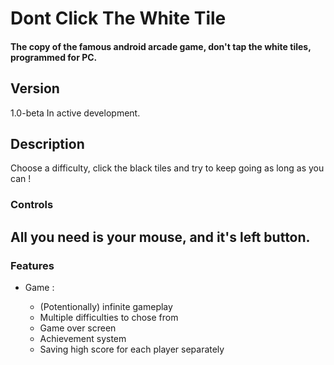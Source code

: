 Dont Click The White Tile
======
#### The copy of the famous android arcade game, don't tap the white tiles, programmed for PC.

Version
------
1.0-beta
In active development.

Description
------
Choose a difficulty, click the black tiles and try to keep going as long as you can ! 

### Controls
All you need is your mouse, and it's left button.
------
### Features

 - Game :

   - (Potentionally) infinite gameplay
   - Multiple difficulties to chose from
   - Game over screen
   - Achievement system
   - Saving high score for each player separately

